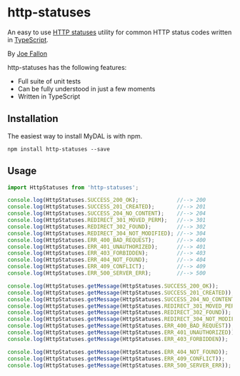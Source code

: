 # http-statuses

An easy to use [HTTP statuses](https://en.wikipedia.org/wiki/List_of_HTTP_status_codes) 
utility for common HTTP status codes written in [TypeScript](https://www.typescriptlang.org/).

By [Joe Fallon](http://blog.joefallon.net)

http-statuses has the following features:

*   Full suite of unit tests
*   Can be fully understood in just a few moments
*   Written in TypeScript

## Installation

The easiest way to install MyDAL is with npm. 

```
npm install http-statuses --save
```

## Usage

```typescript
import HttpStatuses from 'http-statuses';

console.log(HttpStatuses.SUCCESS_200_OK);            //--> 200
console.log(HttpStatuses.SUCCESS_201_CREATED);       //--> 201
console.log(HttpStatuses.SUCCESS_204_NO_CONTENT);    //--> 204
console.log(HttpStatuses.REDIRECT_301_MOVED_PERM);   //--> 301
console.log(HttpStatuses.REDIRECT_302_FOUND);        //--> 302
console.log(HttpStatuses.REDIRECT_304_NOT_MODIFIED); //--> 304
console.log(HttpStatuses.ERR_400_BAD_REQUEST);       //--> 400
console.log(HttpStatuses.ERR_401_UNAUTHORIZED);      //--> 401
console.log(HttpStatuses.ERR_403_FORBIDDEN);         //--> 403
console.log(HttpStatuses.ERR_404_NOT_FOUND);         //--> 404
console.log(HttpStatuses.ERR_409_CONFLICT);          //--> 409
console.log(HttpStatuses.ERR_500_SERVER_ERR);        //--> 500

console.log(HttpStatuses.getMessage(HttpStatuses.SUCCESS_200_OK));            //--> OK
console.log(HttpStatuses.getMessage(HttpStatuses.SUCCESS_201_CREATED));       //--> Created
console.log(HttpStatuses.getMessage(HttpStatuses.SUCCESS_204_NO_CONTENT));    //--> No Content
console.log(HttpStatuses.getMessage(HttpStatuses.REDIRECT_301_MOVED_PERM));   //--> Moved Permanently
console.log(HttpStatuses.getMessage(HttpStatuses.REDIRECT_302_FOUND));        //--> Found
console.log(HttpStatuses.getMessage(HttpStatuses.REDIRECT_304_NOT_MODIFIED)); //--> Not Modified
console.log(HttpStatuses.getMessage(HttpStatuses.ERR_400_BAD_REQUEST));       //--> Bad Request
console.log(HttpStatuses.getMessage(HttpStatuses.ERR_401_UNAUTHORIZED));      //--> Unauthorized
console.log(HttpStatuses.getMessage(HttpStatuses.ERR_403_FORBIDDEN));         //--> Forbidden

console.log(HttpStatuses.getMessage(HttpStatuses.ERR_404_NOT_FOUND));         //--> Not Found
console.log(HttpStatuses.getMessage(HttpStatuses.ERR_409_CONFLICT));          //--> Conflict
console.log(HttpStatuses.getMessage(HttpStatuses.ERR_500_SERVER_ERR));        //--> Internal Server Error

```